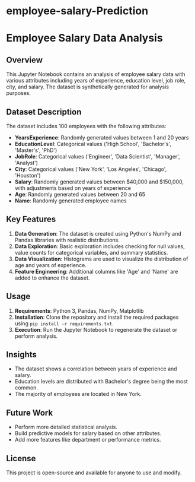 # employee-salary-Prediction
# Employee Salary Data Analysis

## Overview
This Jupyter Notebook contains an analysis of employee salary data with various attributes including years of experience, education level, job role, city, and salary. The dataset is synthetically generated for analysis purposes.

## Dataset Description
The dataset includes 100 employees with the following attributes:
- **YearsExperience**: Randomly generated values between 1 and 20 years
- **EducationLevel**: Categorical values ('High School', 'Bachelor's', 'Master's', 'PhD')
- **JobRole**: Categorical values ('Engineer', 'Data Scientist', 'Manager', 'Analyst')
- **City**: Categorical values ('New York', 'Los Angeles', 'Chicago', 'Houston')
- **Salary**: Randomly generated values between $40,000 and $150,000, with adjustments based on years of experience
- **Age**: Randomly generated values between 20 and 65
- **Name**: Randomly generated employee names

## Key Features
1. **Data Generation**: The dataset is created using Python's NumPy and Pandas libraries with realistic distributions.
2. **Data Exploration**: Basic exploration includes checking for null values, value counts for categorical variables, and summary statistics.
3. **Data Visualization**: Histograms are used to visualize the distribution of age and years of experience.
4. **Feature Engineering**: Additional columns like 'Age' and 'Name' are added to enhance the dataset.

## Usage
1. **Requirements**: Python 3, Pandas, NumPy, Matplotlib
2. **Installation**: Clone the repository and install the required packages using `pip install -r requirements.txt`.
3. **Execution**: Run the Jupyter Notebook to regenerate the dataset or perform analysis.

## Insights
- The dataset shows a correlation between years of experience and salary.
- Education levels are distributed with Bachelor's degree being the most common.
- The majority of employees are located in New York.

## Future Work
- Perform more detailed statistical analysis.
- Build predictive models for salary based on other attributes.
- Add more features like department or performance metrics.

## License
This project is open-source and available for anyone to use and modify.
